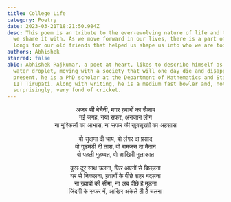 ```yaml
---
title: College Life
category: Poetry
date: 2023-03-21T18:21:50.984Z
desc: This poem is an tribute to the ever-evolving nature of life and the people
  we share it with. As we move forward in our lives, there is a part of us that
  longs for our old friends that helped us shape us into who we are today.
authors: Abhishek
starred: false
abio: Abhishek Rajkumar, a poet at heart, likes to describe himself as a mere
  water droplet, moving with a society that will one day die and disappear. At
  present, he is a PhD scholar at the Department of Mathematics and Statistics,
  IIT Tirupati. Along with writing, he is a medium fast bowler and, not
  surprisingly, very fond of cricket.
---
```

<p style="text-align: center; align: center;">
अजब सी बेचैनी, मगर ख़्वाबों का सैलाब <br>
नई जगह, नया सफर, अनजान लोग <br>
ना मुश्किलों का आभास, ना सफर की खूबसूरती का अहसास <br>
</p>

<p style="text-align: center; align: center;">
वो सुदामा दी चाय, वो लंगर दा प्रसाद <br>
वो गुड़मंडी दी ताश, वो रामजस दा मैदान <br>
वो पहली मुहब्बत, वो आखिरी मुलाकात <br>
</p>

<p style="text-align: center; align: center;">
कुछ दूर साथ चलना, फिर अपनों से बिछड़ना <br>
घर से निकलना, ख़्वाबों के पीछे शहर बदलना <br>
ना ख़्वाबों की सीमा, ना अब पीछे है मुड़ना <br>
जिंदगी के सफर में, आखिर अकेले ही है चलना <br>
</p>